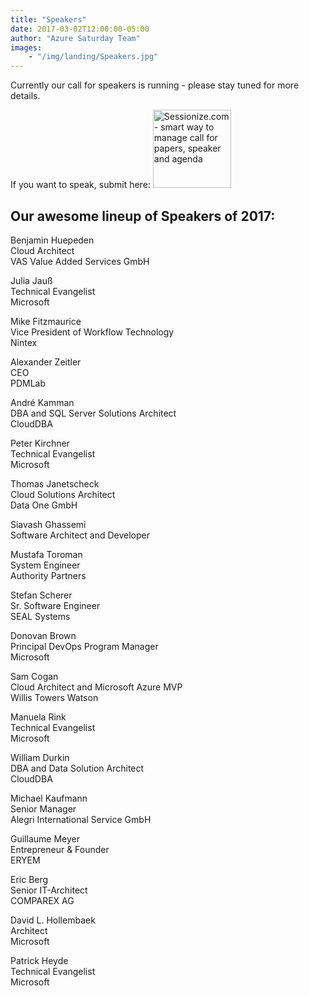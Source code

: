 ```yaml
---
title: "Speakers"
date: 2017-03-02T12:00:00-05:00
author: "Azure Saturday Team"
images: 
    - "/img/landing/Speakers.jpg"
---
```


Currently our call for speakers is running - please stay tuned for more details.

If you want to speak, submit here:
<a href="https://sessionize.com/azure-saturday-2018"><img width="125" height="125" style="width: 125px !important;" src="https://sessionize.com/Assets/buttons/sessionize--button-125x125.png" alt="Sessionize.com - smart way to manage call for papers, speaker and agenda"></a>

## Our awesome lineup of Speakers of 2017:

Benjamin Huepeden  
Cloud Architect  
VAS Value Added Services GmbH

Julia Jauß  
Technical Evangelist  
Microsoft  

Mike Fitzmaurice  
Vice President of Workflow Technology  
Nintex

Alexander Zeitler  
CEO  
PDMLab  

André Kamman  
DBA and SQL Server Solutions Architect  
CloudDBA

Peter Kirchner  
Technical Evangelist  
Microsoft

Thomas Janetscheck  
Cloud Solutions Architect  
Data One GmbH  

Siavash Ghassemi  
Software Architect and Developer  

Mustafa Toroman  
System Engineer  
Authority Partners

Stefan Scherer  
Sr. Software Engineer  
SEAL Systems

Donovan Brown  
Principal DevOps Program Manager  
Microsoft  

Sam Cogan  
Cloud Architect and Microsoft Azure MVP  
Willis Towers Watson

Manuela Rink  
Technical Evangelist  
Microsoft

William Durkin  
DBA and Data Solution Architect  
CloudDBA

Michael Kaufmann  
Senior Manager  
Alegri International Service GmbH

Guillaume Meyer  
Entrepreneur & Founder  
ERYEM

Eric Berg  
Senior IT-Architect  
COMPAREX AG

David L. Hollembaek  
Architect  
Microsoft

Patrick Heyde  
Technical Evangelist  
Microsoft
